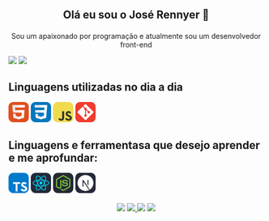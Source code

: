 ## <p align="center">Olá eu sou o José Rennyer 👋</p>
<p align="center">Sou um apaixonado por programação e atualmente sou um desenvolvedor front-end</p>
<div>
    <img width="48%" src="https://github-readme-stats.vercel.app/api/top-langs/?username=jose-the-lima&layout=donut&theme=radical">
    <img width="48%" src="https://github-readme-stats.vercel.app/api?username=jose-the-lima&show_icons=true&theme=radical">
</div>

## Linguagens utilizadas no dia a dia
<div>
  <img width="40px" src="https://github.com/tandpfun/skill-icons/blob/main/icons/HTML.svg">
  <img width="40px" src="https://github.com/tandpfun/skill-icons/blob/main/icons/CSS.svg">
  <img width="40px" src="https://github.com/tandpfun/skill-icons/blob/main/icons/JavaScript.svg">
  <img width="40px" src="https://github.com/tandpfun/skill-icons/blob/main/icons/Git.svg">
</div>

## Linguagens e ferramentasa que desejo aprender e me aprofundar:
<div>
    <img width="40px" src="https://github.com/tandpfun/skill-icons/blob/main/icons/TypeScript.svg">
    <img width="40px" src="https://github.com/tandpfun/skill-icons/blob/main/icons/React-Dark.svg">
    <img width="40px" src="https://github.com/tandpfun/skill-icons/blob/main/icons/NodeJS-Dark.svg">
    <img width="40px" src="https://github.com/tandpfun/skill-icons/blob/main/icons/NextJS-Dark.svg">
</div>

<br>
<div align="center">
  <img src="https://camo.githubusercontent.com/41281b9a32f13ac5b9d41ed9bae12c0de662f948f9bf59fd19df354fe49af146/68747470733a2f2f696d672e736869656c64732e696f2f62616467652f57696e646f77732d3030373844363f7374796c653d666f722d7468652d6261646765266c6f676f3d77696e646f7773266c6f676f436f6c6f723d7768697465">
  
  <a href="https://www.linkedin.com/in/jose-rennyer-dev-web/" target="_blank">
    <img src="https://camo.githubusercontent.com/a80d00f23720d0bc9f55481cfcd77ab79e141606829cf16ec43f8cacc7741e46/68747470733a2f2f696d672e736869656c64732e696f2f62616467652f4c696e6b6564496e2d3030373742353f7374796c653d666f722d7468652d6261646765266c6f676f3d6c696e6b6564696e266c6f676f436f6c6f723d7768697465">
  </a>
  
  <img src="https://camo.githubusercontent.com/706585fc5da120319fb25f79a1d010d8bcb6bc70bb10da352d4a91d0550d3e39/68747470733a2f2f696d672e736869656c64732e696f2f62616467652f476f6f676c655f6368726f6d652d3432383546343f7374796c653d666f722d7468652d6261646765266c6f676f3d476f6f676c652d6368726f6d65266c6f676f436f6c6f723d7768697465">
  
  <img src="https://camo.githubusercontent.com/42ada9cc774b9d2b4cf35691820a881d70657ae42c3a074f00c7e9add6352361/68747470733a2f2f696d672e736869656c64732e696f2f62616467652f56697375616c5f53747564696f5f436f64652d3030373844343f7374796c653d666f722d7468652d6261646765266c6f676f3d76697375616c25323073747564696f253230636f6465266c6f676f436f6c6f723d7768697465">
  
</div>
